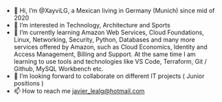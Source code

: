 - 👋 Hi, I’m @XayviLG, a Mexican living in Germany (Munich) since mid of 2020
- 👀 I’m interested in Technology, Architecture and Sports
- 🌱 I’m currently learning Amazon Web Services, Cloud Foundations, Linux, Networking, Security, Python, Databases and many more services offered by Amazon,  such as Cloud Economics, Identity and Access Management, Billing and Support. At the same time I am learning to use tools and technologies like VS Code, Terraform, Git / Github, MySQL Workbench etc.
- 💞️ I’m looking forward to collaborate on different IT projects ( Junior positions )
- 📫 How to reach me javier_lealg@hotmail.com

